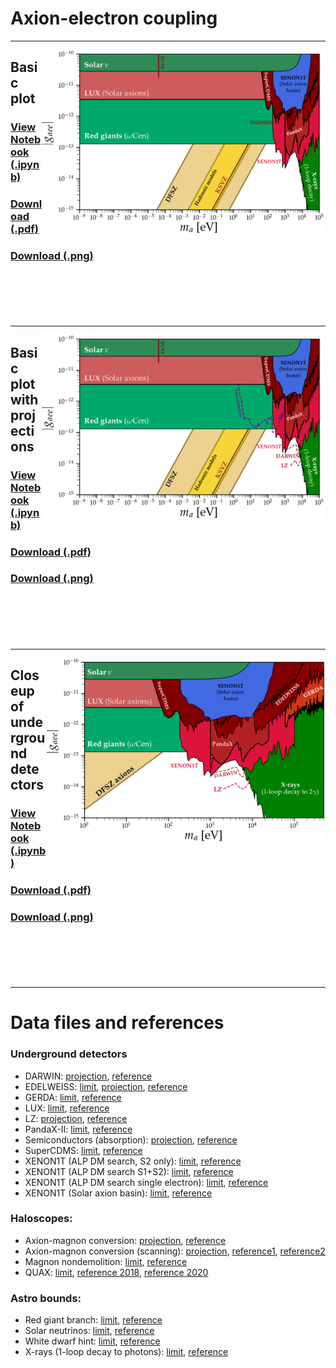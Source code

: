 # Axion-electron coupling
---
[<img align="right" height="300" src="../plots/plots_png/AxionElectron.png">](https://github.com/cajohare/AxionLimits/raw/master/plots/plots_png/AxionElectron.png)
## Basic plot
### [View Notebook (.ipynb)](https://github.com/cajohare/AxionLimits/blob/master/AxionElectron.ipynb)
### [Download (.pdf)](https://github.com/cajohare/AxionLimits/raw/master/plots/AxionElectron.pdf)
### [Download (.png)](https://github.com/cajohare/AxionLimits/raw/master/plots/plots_png/AxionElectron.png)
### &nbsp;
### &nbsp;
---
[<img align="right" height="300" src="../plots/plots_png/AxionElectron_with_Projections.png">](https://github.com/cajohare/AxionLimits/raw/master/plots/plots_png/AxionElectron_with_Projections.png)
## Basic plot with projections
### [View Notebook (.ipynb)](https://github.com/cajohare/AxionLimits/blob/master/AxionElectron.ipynb)
### [Download (.pdf)](https://github.com/cajohare/AxionLimits/raw/master/plots/AxionElectron_with_Projections.pdf)
### [Download (.png)](https://github.com/cajohare/AxionLimits/raw/master/plots/plots_png/AxionElectron_with_Projections.png)
### &nbsp;
### &nbsp;
---
[<img align="right" height="300" src="../plots/plots_png/AxionElectron_UndergroundDetectorsCloseup.png">](https://github.com/cajohare/AxionLimits/raw/master/plots/plots_png/AxionElectron_UndergroundDetectorsCloseup.png)
## Closeup of underground detectors
### [View Notebook (.ipynb)](https://github.com/cajohare/AxionLimits/blob/master/AxionElectron.ipynb)
### [Download (.pdf)](https://github.com/cajohare/AxionLimits/raw/master/plots/AxionElectron_UndergroundDetectorsCloseup.pdf)
### [Download (.png)](https://github.com/cajohare/AxionLimits/raw/master/plots/plots_png/AxionElectron_UndergroundDetectorsCloseup.png)
### &nbsp;
### &nbsp;
---

# Data files and references

### Underground detectors
* DARWIN: [projection](https://github.com/cajohare/AxionLimits/raw/master/limit_data/AxionElectron/Projections/DARWIN.txt), [reference](https://arxiv.org/abs/1606.07001)
* EDELWEISS: [limit](https://github.com/cajohare/AxionLimits/raw/master/limit_data/AxionElectron/EDELWEISS.txt), [projection](https://github.com/cajohare/AxionLimits/raw/master/limit_data/AxionElectron/Projections/EDELWEISS.txt), [reference](https://arxiv.org/abs/1808.02340)
* GERDA: [limit](https://github.com/cajohare/AxionLimits/raw/master/limit_data/AxionElectron/GERDA.txt), [reference](https://arxiv.org/abs/2005.14184)
* LUX: [limit](https://github.com/cajohare/AxionLimits/raw/master/limit_data/AxionElectron/LUX.txt), [reference](https://arxiv.org/abs/1704.02297)
* LZ: [projection](https://github.com/cajohare/AxionLimits/raw/master/limit_data/AxionElectron/Projections/LZ.txt), [reference](https://arxiv.org/abs/2102.11740)
* PandaX-II: [limit](https://github.com/cajohare/AxionLimits/raw/master/limit_data/AxionElectron/PandaX.txt), [reference](https://arxiv.org/abs/1707.07921)
* Semiconductors (absorption): [projection](https://github.com/cajohare/AxionLimits/raw/master/limit_data/AxionElectron/Projections/SemiconductorAbsorption.txt), [reference](https://arxiv.org/abs/1608.02123)
* SuperCDMS: [limit](https://github.com/cajohare/AxionLimits/raw/master/limit_data/AxionElectron/SuperCDMS.txt), [reference](https://arxiv.org/abs/1911.11905)
* XENON1T (ALP DM search, S2 only): [limit](https://github.com/cajohare/AxionLimits/raw/master/limit_data/AxionElectron/XENON1T_DM_S2.txt), [reference](https://arxiv.org/abs/1907.11485)
* XENON1T (ALP DM search S1+S2): [limit](https://github.com/cajohare/AxionLimits/raw/master/limit_data/AxionElectron/XENON1T_DM_S1S2.txt), [reference](https://arxiv.org/abs/2006.09721)
* XENON1T (ALP DM search single electron): [limit](https://github.com/cajohare/AxionLimits/raw/master/limit_data/AxionElectron/XENON1T_DM_SE.txt), [reference](https://arxiv.org/abs/2112.12116)
* XENON1T (Solar axion basin): [limit](https://github.com/cajohare/AxionLimits/raw/master/limit_data/AxionElectron/XENON1T_S2_SolarAxionBasin.txt), [reference](https://arxiv.org/abs/2006.12431)

### Haloscopes:
<!---* Electron spin magnetometers:  [projection](https://github.com/cajohare/AxionLimits/raw/master/limit_data/AxionElectron/Projections/ElectronSpinMagnetometers.txt), (in prep.)-->
* Axion-magnon conversion:  [projection](https://github.com/cajohare/AxionLimits/raw/master/limit_data/AxionElectron/Projections/Magnon.txt),  [reference](https://arxiv.org/abs/2005.10256)
* Axion-magnon conversion (scanning):  [projection](https://github.com/cajohare/AxionLimits/raw/master/limit_data/AxionElectron/Projections/MagnonScan.txt),  [reference1](https://arxiv.org/abs/2005.10256),  [reference2](https://arxiv.org/abs/2001.10666)
* Magnon nondemolition:  [limit](https://github.com/cajohare/AxionLimits/raw/master/limit_data/AxionElectron/Magnons.txt),  [reference](https://arxiv.org/abs/2102.08764)
* QUAX:  [limit](https://github.com/cajohare/AxionLimits/raw/master/limit_data/AxionElectron/QUAX.txt),  [reference 2018](https://arxiv.org/abs/1806.00310), [reference 2020](https://arxiv.org/abs/2001.08940)

### Astro bounds:

* Red giant branch: [limit](https://github.com/cajohare/AxionLimits/raw/master/limit_data/AxionElectron/RedGiants.txt), [reference](https://arxiv.org/abs/2007.03694)
* Solar neutrinos: [limit](https://github.com/cajohare/AxionLimits/raw/master/limit_data/AxionElectron/SolarNu.txt), [reference](https://arxiv.org/abs/0807.2926)
* White dwarf hint: [limit](https://github.com/cajohare/AxionLimits/raw/master/limit_data/AxionElectron/WDhint.txt), [reference](https://arxiv.org/abs/1708.02111)
* X-rays (1-loop decay to photons): [limit](https://github.com/cajohare/AxionLimits/raw/master/limit_data/AxionElectron/Xray_1loop.txt), [reference](https://arxiv.org/abs/2202.08858)
